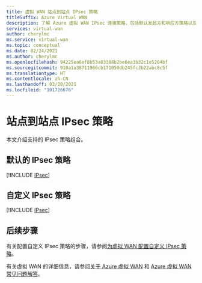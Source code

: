 ```yaml
---
title: 虚拟 WAN 站点到站点 IPsec 策略
titleSuffix: Azure Virtual WAN
description: 了解 Azure 虚拟 WAN IPsec 连接策略，包括默认发起方和响应方策略以及自定义策略组合。
services: virtual-wan
author: cherylmc
ms.service: virtual-wan
ms.topic: conceptual
ms.date: 02/24/2021
ms.author: cherylmc
ms.openlocfilehash: 94225ea6ef8b53a83388b2be6ea3b32c1e5204bf
ms.sourcegitcommit: 910a1a38711966cb171050db245fc3b22abc8c5f
ms.translationtype: HT
ms.contentlocale: zh-CN
ms.lasthandoff: 03/20/2021
ms.locfileid: "101726676"
---
```

# <a name="site-to-site-ipsec-policies"></a>站点到站点 IPsec 策略

本文介绍支持的 IPsec 策略组合。

## <a name="default-ipsec-policies"></a>默认的 IPsec 策略

[!INCLUDE [IPsec](../../includes/virtual-wan-ipsec-include.md)]

## <a name="custom-ipsec-policies"></a>自定义 IPsec 策略

[!INCLUDE [IPsec](../../includes/virtual-wan-ipsec-custom-include.md)]

## <a name="next-steps"></a>后续步骤

有关配置自定义 IPsec 策略的步骤，请参阅[为虚拟 WAN 配置自定义 IPsec 策略](virtual-wan-custom-ipsec-portal.md)。

有关虚拟 WAN 的详细信息，请参阅[关于 Azure 虚拟 WAN](virtual-wan-about.md) 和 [Azure 虚拟 WAN 常见问题解答](virtual-wan-faq.md)。
